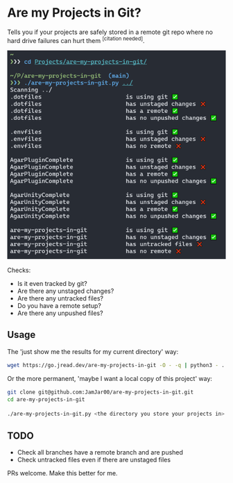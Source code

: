 # Are my Projects in Git?

Tells you if your projects are safely stored in a remote git repo where no hard drive failures can hurt them <sup>[citation needed]</sup>.

![Screenshot of the tool in action showing a number of issues reported on some of projects](./screenshot.png)

Checks:
- Is it even tracked by git?
- Are there any unstaged changes?
- Are there any untracked files?
- Do you have a remote setup?
- Are there any unpushed files?

## Usage
The 'just show me the results for my current directory' way:
```bash
wget https://go.jread.dev/are-my-projects-in-git -O - -q | python3 - .
```

Or the more permanent, 'maybe I want a local copy of this project' way:
```bash
git clone git@github.com:JamJar00/are-my-projects-in-git.git
cd are-my-projects-in-git

./are-my-projects-in-git.py <the directory you store your projects in>
```

## TODO
- Check all branches have a remote branch and are pushed
- Check untracked files even if there are unstaged files

PRs welcome. Make this better for me.
